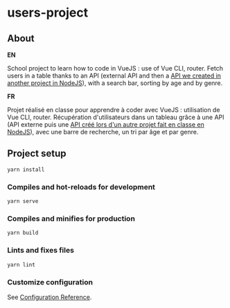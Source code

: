 # users-project

## About

**EN**

School project to learn how to code in VueJS : use of Vue CLI, router.
Fetch users in a table thanks to an API (external API and then a [API we created in another project in NodeJS](https://github.com/peppearl/usersAPI_nodeJS)), with a search bar, sorting by age and by genre.

**FR**

Projet réalisé en classe pour apprendre à coder avec VueJS : utilisation de Vue CLI, router.
Récupération d'utilisateurs dans un tableau grâce à une API (API externe puis une [API créé lors d'un autre projet fait en classe en NodeJS](https://github.com/peppearl/usersAPI_nodeJS)), avec une barre de recherche, un tri par âge et par genre.

## Project setup
```
yarn install
```

### Compiles and hot-reloads for development
```
yarn serve
```

### Compiles and minifies for production
```
yarn build
```

### Lints and fixes files
```
yarn lint
```

### Customize configuration
See [Configuration Reference](https://cli.vuejs.org/config/).

